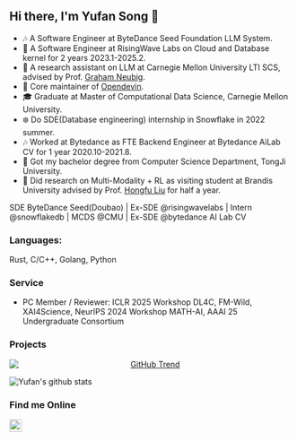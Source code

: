 ## Hi there, I'm Yufan Song 👋

* 🎶 A Software Engineer at ByteDance Seed Foundation LLM System.
* 🌊 A Software Engineer at RisingWave Labs on Cloud and Database kernel for 2 years 2023.1-2025.2.
* 🔬 A research assistant on LLM at Carnegie Mellon University LTI SCS, advised by Prof. [Graham Neubig](https://www.phontron.com/).
* 🤖️ Core maintainer of [Opendevin](https://github.com/All-Hands-AI/OpenHands).
* 🎓 Graduate at Master of Computational Data Science, Carnegie Mellon University.
* ❄️ Do SDE(Database engineering) internship in Snowflake in 2022 summer. 
* 🎶 Worked at Bytedance as FTE Backend Engineer at Bytedance AiLab CV for 1 year 2020.10-2021.8.
* 🏫 Got my bachelor degree from Computer Science Department, TongJi University.
* 🔬 Did research on Multi-Modality + RL as visiting student at Brandis University advised by Prof. [Hongfu Liu](https://hongfuliu.com/) for half a year.

SDE ByteDance Seed(Doubao) | Ex-SDE @risingwavelabs | Intern @snowflakedb | MCDS @CMU  | Ex-SDE @bytedance AI Lab CV

### Languages:

Rust, C/C++, Golang, Python 

### Service
* PC Member / Reviewer: ICLR 2025 Workshop DL4C, FM-Wild, XAI4Science, NeurIPS 2024 Workshop MATH-AI, AAAI 25 Undergraduate Consortium

### Projects
<p align="center">
  <a href="https://trendshift.io/repositories/8648">
    <img src="https://trendshift.io/api/badge/repositories/8648" alt="GitHub Trend" style="display: block; margin: auto;">
  </a>
</p>


<!--  ![Yufan's github stats](https://github-readme-stats.vercel.app/api?username=yufansong&count_private=true&show_icons=true)  -->

![Yufan's github stats](https://github-profile-trophy.vercel.app/?username=yufansong)


### Find me Online

<a href="https://www.linkedin.com/in/yufansong/">
  <img align="left" alt="yufansong | LinkedIn" width="22px" src="https://cdn.jsdelivr.net/npm/simple-icons@v3/icons/linkedin.svg"/>
</a>

